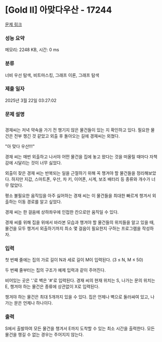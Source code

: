 # [Gold II] 아맞다우산 - 17244 

[문제 링크](https://www.acmicpc.net/problem/17244) 

### 성능 요약

메모리: 2248 KB, 시간: 0 ms

### 분류

너비 우선 탐색, 비트마스킹, 그래프 이론, 그래프 탐색

### 제출 일자

2025년 3월 22일 03:27:02

### 문제 설명

<p style="text-align: center;"><img alt="" src="https://upload.acmicpc.net/e2f9a035-8d67-4097-8249-37df9c9406f9/-/preview/"></p>

<p>경재씨는 저녁 약속을 가기 전 챙기지 않은 물건들이 있는 지 확인하고 있다. 필요한 물건은 전부 챙긴 것 같았고 외출 후 돌아오는 길에 경재씨는 외쳤다.</p>

<p>"아 맞다 우산!!!"</p>

<p>경재 씨는 매번 외출하고 나서야 어떤 물건을 집에 놓고 왔다는 것을 떠올릴 때마다 자책감에 시달리는 것이 너무 싫었다.</p>

<p>외출이 잦은 경재 씨는 반복되는 일을 근절하기 위해 꼭 챙겨야 할 물건들을 정리해보았다. 하지만 지갑, 스마트폰, 우산, 차 키, 이어폰, 시계, 보조 배터리 등 종류와 개수가 너무 많았다.</p>

<p>평소 불필요한 움직임을 아주 싫어하는 경재 씨는 이 물건들을 최대한 빠르게 챙겨서 외출하는 이동 경로를 알고 싶었다.</p>

<p>경재 씨는 한 걸음에 상하좌우에 인접한 칸으로만 움직일 수 있다.</p>

<p>경재 씨를 위해 집을 위에서 바라본 모습과 챙겨야 할 물건들의 위치들을 알고 있을 때, 물건을 모두 챙겨서 외출하기까지 최소 몇 걸음이 필요한지 구하는 프로그램을 작성하자.</p>

### 입력 

 <p>첫 번째 줄에는 집의 가로 길이 N과 세로 길이 M이 입력된다. (3 ≤ N, M ≤ 50)</p>

<p>두 번째 줄부터는 집의 구조가 예제 입력과 같이 주어진다.</p>

<p>비어있는 곳은 '.'로 벽은 '#'로 입력된다. 경재 씨의 현재 위치는 S, 나가는 문의 위치는 E, 챙겨야 하는 물건은 종류에 상관없이 X로 입력된다.</p>

<p>챙겨야 하는 물건은 최대 5개까지 있을 수 있다. 집은 언제나 벽으로 둘러싸여 있고, 나가는 문은 언제나 하나이다.</p>

### 출력 

 <p>S에서 출발하여 모든 물건을 챙겨서 E까지 도착할 수 있는 최소 시간을 출력한다. 모든 물건을 챙길 수 없는 경우는 주어지지 않는다.</p>


